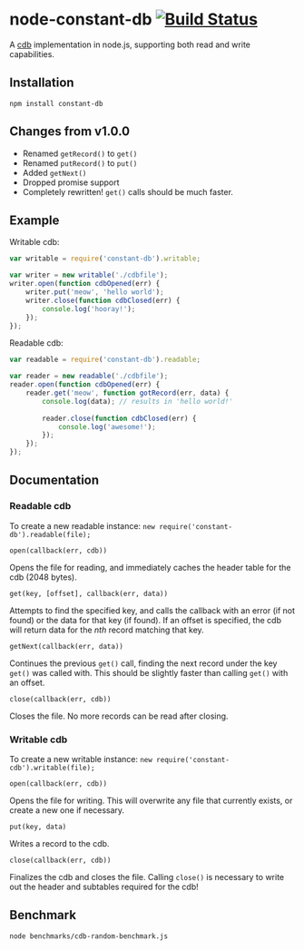 # node-constant-db [![Build Status](https://travis-ci.org/ericnorris/node-cdb.svg?branch=master)](https://travis-ci.org/ericnorris/node-cdb)
A [cdb](http://cr.yp.to/cdb.html) implementation in node.js, supporting both read and write capabilities.

## Installation
`npm install constant-db`

## Changes from v1.0.0
* Renamed `getRecord()` to `get()`
* Renamed `putRecord()` to `put()`
* Added `getNext()`
* Dropped promise support
* Completely rewritten! `get()` calls should be much faster.

## Example
Writable cdb:
```javascript
var writable = require('constant-db').writable;

var writer = new writable('./cdbfile');
writer.open(function cdbOpened(err) {
    writer.put('meow', 'hello world');
    writer.close(function cdbClosed(err) {
        console.log('hooray!');
    });
});
```

Readable cdb:
```javascript
var readable = require('constant-db').readable;

var reader = new readable('./cdbfile');
reader.open(function cdbOpened(err) {
    reader.get('meow', function gotRecord(err, data) {
        console.log(data); // results in 'hello world!'
        
        reader.close(function cdbClosed(err) {
            console.log('awesome!');
        });
    });
});
```

## Documentation
### Readable cdb
To create a new readable instance:
`new require('constant-db').readable(file);`

`open(callback(err, cdb))`

Opens the file for reading, and immediately caches the header table for the cdb (2048 bytes).

`get(key, [offset], callback(err, data))`

Attempts to find the specified key, and calls the callback with an error (if not found) or the data for that key (if found). If an offset is specified, the cdb will return data for the *nth* record matching that key.

`getNext(callback(err, data))`

Continues the previous `get()` call, finding the next record under the key `get()` was called with. This should be slightly faster than calling `get()` with an offset.

`close(callback(err, cdb))`

Closes the file. No more records can be read after closing.

### Writable cdb
To create a new writable instance:
`new require('constant-cdb').writable(file);`

`open(callback(err, cdb))`

Opens the file for writing. This will overwrite any file that currently exists, or create a new one if necessary.

`put(key, data)`

Writes a record to the cdb.

`close(callback(err, cdb))`

Finalizes the cdb and closes the file. Calling `close()` is necessary to write out the header and subtables required for the cdb!

## Benchmark
`node benchmarks/cdb-random-benchmark.js`

